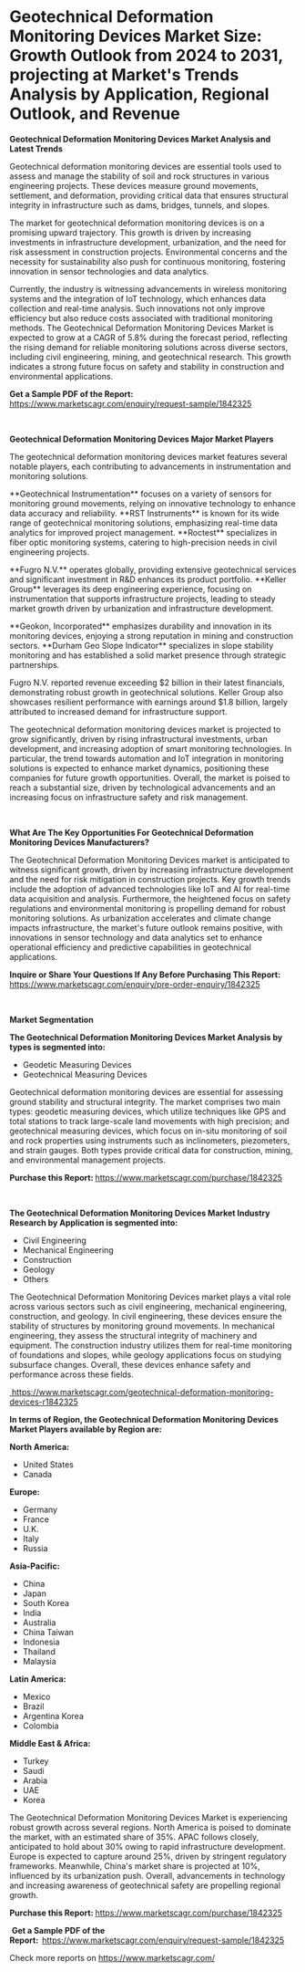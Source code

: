 <p><h1>Geotechnical Deformation Monitoring Devices Market Size: Growth Outlook from 2024 to 2031, projecting at Market's Trends Analysis by Application, Regional Outlook, and Revenue</h1></p><p><strong>Geotechnical Deformation Monitoring Devices Market Analysis and Latest Trends</strong></p>
<p><p>Geotechnical deformation monitoring devices are essential tools used to assess and manage the stability of soil and rock structures in various engineering projects. These devices measure ground movements, settlement, and deformation, providing critical data that ensures structural integrity in infrastructure such as dams, bridges, tunnels, and slopes.</p><p>The market for geotechnical deformation monitoring devices is on a promising upward trajectory. This growth is driven by increasing investments in infrastructure development, urbanization, and the need for risk assessment in construction projects. Environmental concerns and the necessity for sustainability also push for continuous monitoring, fostering innovation in sensor technologies and data analytics.</p><p>Currently, the industry is witnessing advancements in wireless monitoring systems and the integration of IoT technology, which enhances data collection and real-time analysis. Such innovations not only improve efficiency but also reduce costs associated with traditional monitoring methods. The Geotechnical Deformation Monitoring Devices Market is expected to grow at a CAGR of 5.8% during the forecast period, reflecting the rising demand for reliable monitoring solutions across diverse sectors, including civil engineering, mining, and geotechnical research. This growth indicates a strong future focus on safety and stability in construction and environmental applications.</p></p>
<p><strong>Get a Sample PDF of the Report:&nbsp;</strong> <a href="https://www.marketscagr.com/enquiry/request-sample/1842325?utm_campaign=1909&utm_medium=2&utm_source=Github&utm_content=ia&utm_term=01012025&utm_id=geotechnical-deformation-monitoring-devices">https://www.marketscagr.com/enquiry/request-sample/1842325</a></p>
<p>&nbsp;</p>
<p><strong>Geotechnical Deformation Monitoring Devices Major Market Players</strong></p>
<p><p>The geotechnical deformation monitoring devices market features several notable players, each contributing to advancements in instrumentation and monitoring solutions.</p><p>**Geotechnical Instrumentation** focuses on a variety of sensors for monitoring ground movements, relying on innovative technology to enhance data accuracy and reliability. **RST Instruments** is known for its wide range of geotechnical monitoring solutions, emphasizing real-time data analytics for improved project management. **Roctest** specializes in fiber optic monitoring systems, catering to high-precision needs in civil engineering projects.</p><p>**Fugro N.V.** operates globally, providing extensive geotechnical services and significant investment in R&D enhances its product portfolio. **Keller Group** leverages its deep engineering experience, focusing on instrumentation that supports infrastructure projects, leading to steady market growth driven by urbanization and infrastructure development.</p><p>**Geokon, Incorporated** emphasizes durability and innovation in its monitoring devices, enjoying a strong reputation in mining and construction sectors. **Durham Geo Slope Indicator** specializes in slope stability monitoring and has established a solid market presence through strategic partnerships.</p><p>Fugro N.V. reported revenue exceeding $2 billion in their latest financials, demonstrating robust growth in geotechnical solutions. Keller Group also showcases resilient performance with earnings around $1.8 billion, largely attributed to increased demand for infrastructure support.</p><p>The geotechnical deformation monitoring devices market is projected to grow significantly, driven by rising infrastructural investments, urban development, and increasing adoption of smart monitoring technologies. In particular, the trend towards automation and IoT integration in monitoring solutions is expected to enhance market dynamics, positioning these companies for future growth opportunities. Overall, the market is poised to reach a substantial size, driven by technological advancements and an increasing focus on infrastructure safety and risk management.</p></p>
<p>&nbsp;</p>
<p><strong>What Are The Key Opportunities For Geotechnical Deformation Monitoring Devices Manufacturers?</strong></p>
<p><p>The Geotechnical Deformation Monitoring Devices market is anticipated to witness significant growth, driven by increasing infrastructure development and the need for risk mitigation in construction projects. Key growth trends include the adoption of advanced technologies like IoT and AI for real-time data acquisition and analysis. Furthermore, the heightened focus on safety regulations and environmental monitoring is propelling demand for robust monitoring solutions. As urbanization accelerates and climate change impacts infrastructure, the market's future outlook remains positive, with innovations in sensor technology and data analytics set to enhance operational efficiency and predictive capabilities in geotechnical applications.</p></p>
<p><strong>Inquire or Share Your Questions If Any Before Purchasing This Report:</strong> <a href="https://www.marketscagr.com/enquiry/pre-order-enquiry/1842325?utm_campaign=1909&utm_medium=2&utm_source=Github&utm_content=ia&utm_term=01012025&utm_id=geotechnical-deformation-monitoring-devices">https://www.marketscagr.com/enquiry/pre-order-enquiry/1842325</a></p>
<p>&nbsp;</p>
<p><strong>Market Segmentation</strong></p>
<p><strong>The Geotechnical Deformation Monitoring Devices Market Analysis by types is segmented into:</strong></p>
<p><ul><li>Geodetic Measuring Devices</li><li>Geotechnical Measuring Devices</li></ul></p>
<p><p>Geotechnical deformation monitoring devices are essential for assessing ground stability and structural integrity. The market comprises two main types: geodetic measuring devices, which utilize techniques like GPS and total stations to track large-scale land movements with high precision; and geotechnical measuring devices, which focus on in-situ monitoring of soil and rock properties using instruments such as inclinometers, piezometers, and strain gauges. Both types provide critical data for construction, mining, and environmental management projects.</p></p>
<p><strong>Purchase this Report:&nbsp;</strong><a href="https://www.marketscagr.com/purchase/1842325?utm_campaign=1909&utm_medium=2&utm_source=Github&utm_content=ia&utm_term=01012025&utm_id=geotechnical-deformation-monitoring-devices">https://www.marketscagr.com/purchase/1842325</a></p>
<p>&nbsp;</p>
<p><strong>The Geotechnical Deformation Monitoring Devices Market Industry Research by Application is segmented into:</strong></p>
<p><ul><li>Civil Engineering</li><li>Mechanical Engineering</li><li>Construction</li><li>Geology</li><li>Others</li></ul></p>
<p><p>The Geotechnical Deformation Monitoring Devices market plays a vital role across various sectors such as civil engineering, mechanical engineering, construction, and geology. In civil engineering, these devices ensure the stability of structures by monitoring ground movements. In mechanical engineering, they assess the structural integrity of machinery and equipment. The construction industry utilizes them for real-time monitoring of foundations and slopes, while geology applications focus on studying subsurface changes. Overall, these devices enhance safety and performance across these fields.</p></p>
<p><a href="https://www.marketscagr.com/geotechnical-deformation-monitoring-devices-r1842325?utm_campaign=1909&utm_medium=2&utm_source=Github&utm_content=ia&utm_term=01012025&utm_id=geotechnical-deformation-monitoring-devices">&nbsp;https://www.marketscagr.com/geotechnical-deformation-monitoring-devices-r1842325</a></p>
<p><strong>In terms of Region, the Geotechnical Deformation Monitoring Devices Market Players available by Region are:</strong></p>
<p>
    <p> <strong> North America: </strong>
        <ul>
            <li>United States</li>
            <li>Canada</li>
        </ul>
        </p> 
    <p> <strong> Europe: </strong>
        <ul>
            <li>Germany</li>
            <li>France</li>
            <li>U.K.</li>
            <li>Italy</li>
            <li>Russia</li>
        </ul>
        </p> 
    <p> <strong> Asia-Pacific: </strong>
        <ul>
            <li>China</li>
            <li>Japan</li>
            <li>South Korea</li>
            <li>India</li>
            <li>Australia</li>
            <li>China Taiwan</li>
            <li>Indonesia</li>
            <li>Thailand</li>
            <li>Malaysia</li>
        </ul>
        </p> 
    <p> <strong> Latin America: </strong>
        <ul>
            <li>Mexico</li>
            <li>Brazil</li>
            <li>Argentina Korea</li>
            <li>Colombia</li>
        </ul>
        </p> 
    <p> <strong> Middle East & Africa: </strong>
        <ul>
            <li>Turkey</li>
            <li>Saudi</li>
            <li>Arabia</li>
            <li>UAE</li>
            <li>Korea</li>
        </ul>
    </p>
    </p>
<p><p>The Geotechnical Deformation Monitoring Devices Market is experiencing robust growth across several regions. North America is poised to dominate the market, with an estimated share of 35%. APAC follows closely, anticipated to hold about 30% owing to rapid infrastructure development. Europe is expected to capture around 25%, driven by stringent regulatory frameworks. Meanwhile, China's market share is projected at 10%, influenced by its urbanization push. Overall, advancements in technology and increasing awareness of geotechnical safety are propelling regional growth.</p></p>
<p><strong>Purchase this Report: </strong><a href="https://www.marketscagr.com/purchase/1842325?utm_campaign=1909&utm_medium=2&utm_source=Github&utm_content=ia&utm_term=01012025&utm_id=geotechnical-deformation-monitoring-devices">https://www.marketscagr.com/purchase/1842325</a></p>
<p>&nbsp;<strong>Get a Sample PDF of the Report:&nbsp;&nbsp;</strong><a href="https://www.marketscagr.com/enquiry/request-sample/1842325?utm_campaign=1909&utm_medium=2&utm_source=Github&utm_content=ia&utm_term=01012025&utm_id=geotechnical-deformation-monitoring-devices">https://www.marketscagr.com/enquiry/request-sample/1842325</a></p>
<p><strong></strong></p>
<p>Check more reports on <a href="https://www.marketscagr.com/?utm_campaign=1909&utm_medium=2&utm_source=Github&utm_content=ia&utm_term=01012025&utm_id=geotechnical-deformation-monitoring-devices">https://www.marketscagr.com/</a></p>